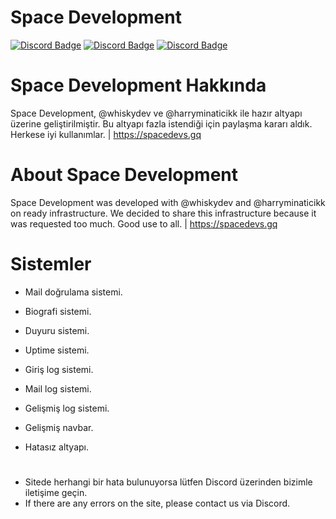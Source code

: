 # Space Development
[![Discord Badge](https://img.shields.io/badge/Discord%20-7289DA.svg?&amp;style=for-the-badge&amp;logo=discord&amp;logoColor=white)](https://discord.gg/eewmMSAJ26)
[![Discord Badge](https://img.shields.io/badge/YouTube-ff0000.svg?&amp;style=for-the-badge&amp;logo=youtube&amp;logoColor=white)]([https://www.youtube.com/channel/UCzE6bIkR-uW8Pzptxsp0t0g](https://www.youtube.com/channel/UCuMIBhAId1SPaXWOOcX9qbA))
[![Discord Badge](https://img.shields.io/badge/Github%20-171515.svg?&amp;style=for-the-badge&amp;logo=github&amp;logoColor=white)](https://github.com/harryminaticikk)

<h1> Space Development Hakkında </h1>

Space Development, @whiskydev ve @harryminaticikk ile hazır altyapı üzerine geliştirilmiştir. Bu altyapı fazla istendiği için paylaşma kararı aldık.
Herkese iyi kullanımlar. | https://spacedevs.gq

<h1> About Space Development </h1>

Space Development was developed with @whiskydev and @harryminaticikk on ready infrastructure. We decided to share this infrastructure because it was requested too much.
Good use to all. | https://spacedevs.gq

<h1> Sistemler </h1>

- Mail doğrulama sistemi. 

- Biografi sistemi.

- Duyuru sistemi.

- Uptime sistemi.

- Giriş log sistemi.

- Mail log sistemi.

- Gelişmiş log sistemi.

- Gelişmiş navbar.

- Hatasız altyapı.
#
- Sitede herhangi bir hata bulunuyorsa lütfen Discord üzerinden bizimle iletişime geçin.
- If there are any errors on the site, please contact us via Discord.
